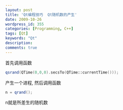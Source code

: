 ```yaml
---
layout: post
title: 'Qt编程技巧  Qt随机数的产生'
date: 2009-10-26
wordpress_id: 355
categories: [Programming, C++]
tags: [Qt]
keywords: "Qt"
description: 
comments: true
---
```

首先调用函数

``` cpp 
qsrand(QTime(0,0,0).secsTo(QTime::currentTime()));
```

产生一个进程, 然后调用函数

``` cpp 
n = qrand();
```

n就是所差生的随机数


